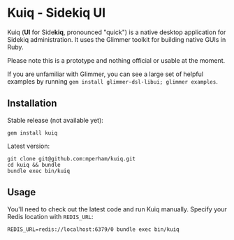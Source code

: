 # Kuiq - Sidekiq UI

Kuiq (**UI** for Side**kiq**, pronounced "quick") is a native desktop application for Sidekiq administration. It uses the Glimmer toolkit for building native GUIs in Ruby.

Please note this is a prototype and nothing official or usable at the moment.

If you are unfamiliar with Glimmer, you can see a large set of helpful examples by running `gem install glimmer-dsl-libui; glimmer examples`.

## Installation

Stable release (not available yet):

```
gem install kuiq
```

Latest version:

```
git clone git@github.com:mperham/kuiq.git
cd kuiq && bundle
bundle exec bin/kuiq
```

## Usage

You'll need to check out the latest code and run Kuiq manually.
Specify your Redis location with `REDIS_URL`:

```
REDIS_URL=redis://localhost:6379/0 bundle exec bin/kuiq
```